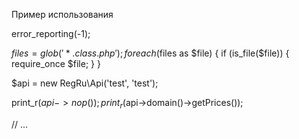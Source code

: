 Пример использования

error_reporting(-1);

$files = glob('*.class.php');
foreach ($files as $file) {
    if (is_file($file)) {
        require_once $file;
    }
}

$api = new RegRu\Api('test', 'test');

print_r($api->nop());
print_r($api->domain()->getPrices());

// ...
